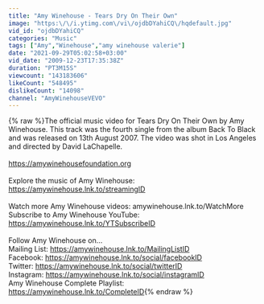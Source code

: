 ```yaml
---
title: "Amy Winehouse - Tears Dry On Their Own"
image: "https:\/\/i.ytimg.com\/vi\/ojdbDYahiCQ\/hqdefault.jpg"
vid_id: "ojdbDYahiCQ"
categories: "Music"
tags: ["Amy","Winehouse","amy winehouse valerie"]
date: "2021-09-29T05:02:58+03:00"
vid_date: "2009-12-23T17:35:38Z"
duration: "PT3M15S"
viewcount: "143183606"
likeCount: "548495"
dislikeCount: "14098"
channel: "AmyWinehouseVEVO"
---
```

{% raw %}The official music video for Tears Dry On Their Own by Amy Winehouse. This track was the fourth single from the album Back To Black and was released on 13th August 2007. The video was shot in Los Angeles and directed by David LaChapelle.<br /><br /><a rel="nofollow" target="blank" href="https://amywinehousefoundation.org">https://amywinehousefoundation.org</a><br /><br />Explore the music of Amy Winehouse: <a rel="nofollow" target="blank" href="https://amywinehouse.lnk.to/streamingID​">https://amywinehouse.lnk.to/streamingID​</a> <br /> <br />Watch more Amy Winehouse videos: amywinehouse.lnk.to/WatchMore<br />Subscribe to Amy Winehouse YouTube: <a rel="nofollow" target="blank" href="https://amywinehouse.lnk.to/YTSubscribeID">https://amywinehouse.lnk.to/YTSubscribeID</a><br /> <br />Follow Amy Winehouse on…<br />Mailing List: <a rel="nofollow" target="blank" href="https://amywinehouse.lnk.to/MailingListID">https://amywinehouse.lnk.to/MailingListID</a><br />Facebook: <a rel="nofollow" target="blank" href="https://amywinehouse.lnk.to/social/facebookID">https://amywinehouse.lnk.to/social/facebookID</a><br />Twitter: <a rel="nofollow" target="blank" href="https://amywinehouse.lnk.to/social/twitterID">https://amywinehouse.lnk.to/social/twitterID</a><br />Instagram: <a rel="nofollow" target="blank" href="https://amywinehouse.lnk.to/social/instagramID">https://amywinehouse.lnk.to/social/instagramID</a><br />Amy Winehouse Complete Playlist: <a rel="nofollow" target="blank" href="https://amywinehouse.lnk.to/CompleteID">https://amywinehouse.lnk.to/CompleteID</a>{% endraw %}
